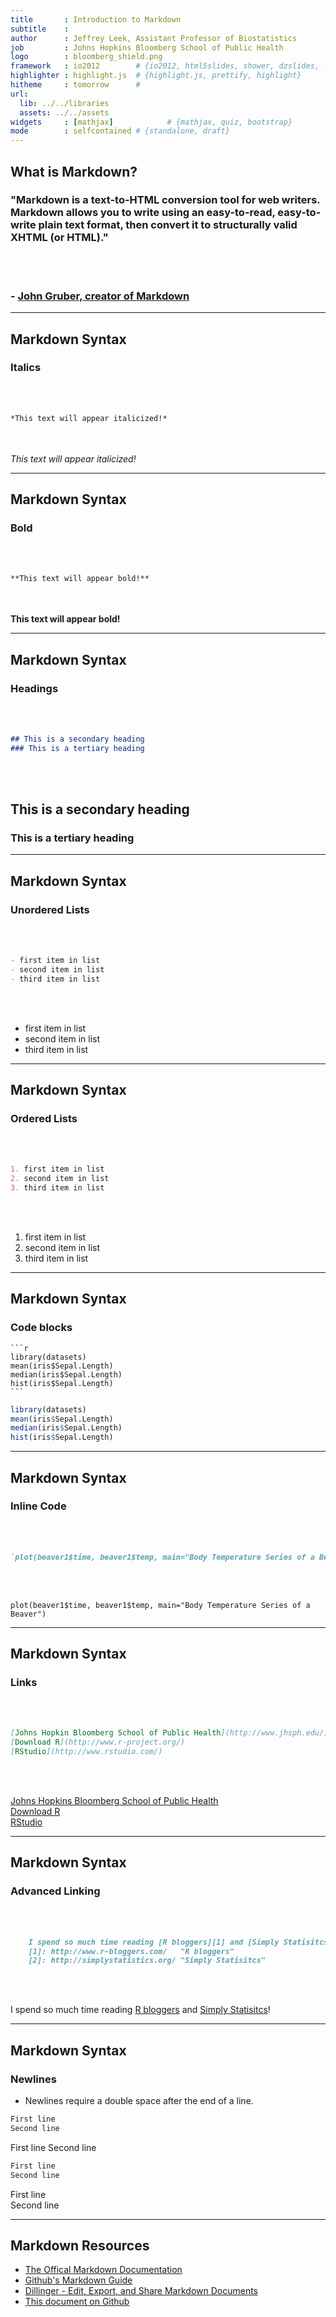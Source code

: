 ```yaml
---
title       : Introduction to Markdown
subtitle    : 
author      : Jeffrey Leek, Assistant Professor of Biostatistics 
job         : Johns Hopkins Bloomberg School of Public Health
logo        : bloomberg_shield.png
framework   : io2012        # {io2012, html5slides, shower, dzslides, ...}
highlighter : highlight.js  # {highlight.js, prettify, highlight}
hitheme     : tomorrow      # 
url:
  lib: ../../libraries
  assets: ../../assets
widgets     : [mathjax]            # {mathjax, quiz, bootstrap}
mode        : selfcontained # {standalone, draft}
---
```

  
## What is Markdown?

### "Markdown is a text-to-HTML conversion tool for web writers. Markdown allows you to write using an easy-to-read, easy-to-write plain text format, then convert it to structurally valid XHTML (or HTML)."

<br></br>
### \- [**John Gruber, creator of Markdown**](http://daringfireball.net/projects/markdown/) 

---

## Markdown Syntax

### Italics

<br></br>

```markdown
*This text will appear italicized!*
```

<br></br>
*This text will appear italicized!*

---

## Markdown Syntax

### Bold

<br></br>

```markdown
**This text will appear bold!**
```

<br></br>
**This text will appear bold!**  

---

## Markdown Syntax

### Headings

<br></br>

```markdown
## This is a secondary heading
### This is a tertiary heading
```

<br></br>
## This is a secondary heading
### This is a tertiary heading

---

## Markdown Syntax

### Unordered Lists

<br></br>

```markdown
- first item in list
- second item in list
- third item in list
```

<br></br>
- first item in list
- second item in list
- third item in list

---

## Markdown Syntax

### Ordered Lists

<br></br>

```markdown
1. first item in list
2. second item in list
3. third item in list
```

<br></br>

1. first item in list
2. second item in list
3. third item in list

---

## Markdown Syntax

### Code blocks

    ```r
    library(datasets)
    mean(iris$Sepal.Length)
    median(iris$Sepal.Length)
    hist(iris$Sepal.Length)
    ```
    
```r
library(datasets)
mean(iris$Sepal.Length)
median(iris$Sepal.Length)
hist(iris$Sepal.Length)
```

---

## Markdown Syntax

### Inline Code

<br></br>

```markdown
`plot(beaver1$time, beaver1$temp, main="Body Temperature Series of a Beaver")`
```

<br></br>

`plot(beaver1$time, beaver1$temp, main="Body Temperature Series of a Beaver")`

---

## Markdown Syntax

### Links

<br></br>

```markdown
[Johns Hopkin Bloomberg School of Public Health](http://www.jhsph.edu/)
[Download R](http://www.r-project.org/)
[RStudio](http://www.rstudio.com/)
```

<br></br>

[Johns Hopkins Bloomberg School of Public Health](http://www.jhsph.edu/)  
[Download R](http://www.r-project.org/)  
[RStudio](http://www.rstudio.com/)  

---

## Markdown Syntax

### Advanced Linking

<br></br>

```markdown
    I spend so much time reading [R bloggers][1] and [Simply Statisitcs][2]!  
    [1]: http://www.r-bloggers.com/   "R bloggers"  
    [2]: http://simplystatistics.org/ "Simply Statisitcs"  
```

<br></br>

I spend so much time reading [R bloggers][1] and [Simply Statisitcs][2]!

[1]: http://www.r-bloggers.com/   "R bloggers"
[2]: http://simplystatistics.org/ "Simply Statisitcs"

---

## Markdown Syntax

### Newlines

- Newlines require a double space after the end of a line.

```markdown
First line
Second line
```

First line
Second line

```markdown
First line
Second line
```

First line  
Second line

---

## Markdown Resources

- [The Offical Markdown Documentation](http://daringfireball.net/projects/markdown/basics)
- [Github's Markdown Guide](https://help.github.com/articles/github-flavored-markdown)
- [Dillinger - Edit, Export, and Share Markdown Documents](http://www.dillinger.io/)
- [This document on Github](https://github.com/seankross/Introduction-to-Markdown)
